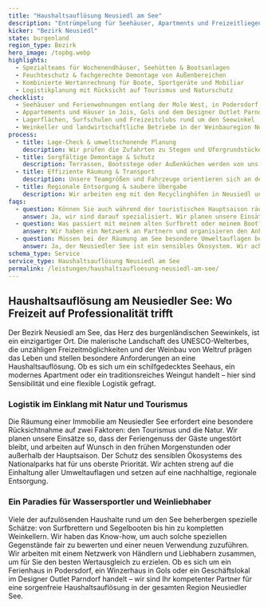 ```yaml
---
title: "Haushaltsauflösung Neusiedl am See"
description: "Entrümpelung für Seehäuser, Apartments und Freizeitliegenschaften im Bezirk Neusiedl inklusive Podersdorf, Weiden & Jois."
kicker: "Bezirk Neusiedl"
state: burgenland
region_type: Bezirk
hero_image: /topbg.webp
highlights:
  - Spezialteams für Wochenendhäuser, Seehütten & Bootsanlagen
  - Feuchteschutz & fachgerechte Demontage von Außenbereichen
  - Kombinierte Wertanrechnung für Boote, Sportgeräte und Mobiliar
  - Logistikplanung mit Rücksicht auf Tourismus und Naturschutz
checklist:
  - Seehäuser und Ferienwohnungen entlang der Mole West, in Podersdorf, Weiden und Rust
  - Appartements und Häuser in Jois, Gols und dem Designer Outlet Parndorf
  - Lagerflächen, Surfschulen und Freizeitclubs rund um den Seewinkel
  - Weinkeller und landwirtschaftliche Betriebe in der Weinbauregion Neusiedlersee
process:
  - title: Lage-Check & umweltschonende Planung
    description: Wir prüfen die Zufahrten zu Stegen und Ufergrundstücken und planen den Einsatz von passendem, umweltschonendem Equipment.
  - title: Sorgfältige Demontage & Schutz
    description: Terrassen, Bootsstege oder Außenküchen werden von uns fachgerecht demontiert und sensible Uferzonen dabei geschützt.
  - title: Effiziente Räumung & Transport
    description: Unsere Teamgrößen und Fahrzeuge orientieren sich an den Gegebenheiten vor Ort, um auch auf schmalen Wegen und Stegen sicher zu arbeiten.
  - title: Regionale Entsorgung & saubere Übergabe
    description: Wir arbeiten eng mit den Recyclinghöfen in Neusiedl und Parndorf zusammen und koordinieren die finale Übergabe an Makler oder Käufer.
faqs:
  - question: Können Sie auch während der touristischen Hauptsaison räumen?
    answer: Ja, wir sind darauf spezialisiert. Wir planen unsere Einsätze frühmorgens oder unter der Woche, um den Tourismusbetrieb nicht zu stören.
  - question: Was passiert mit meinem alten Surfbrett oder meinem Boot?
    answer: Wir haben ein Netzwerk an Partnern und organisieren den Ankauf oder die fachgerechte Entsorgung von Booten und Sportgeräten. Der Erlös wird Ihnen als Wertausgleich gutgeschrieben.
  - question: Müssen bei der Räumung am See besondere Umweltauflagen beachtet werden?
    answer: Ja, der Neusiedler See ist ein sensibles Ökosystem. Wir achten penibel auf die Einhaltung aller Umweltauflagen und sorgen für eine umweltgerechte Entsorgung aller Materialien.
schema_type: Service
service_type: Haushaltsauflösung Neusiedl am See
permalink: /leistungen/haushaltsaufloesung-neusiedl-am-see/
---
```


## Haushaltsauflösung am Neusiedler See: Wo Freizeit auf Professionalität trifft

Der Bezirk Neusiedl am See, das Herz des burgenländischen Seewinkels, ist ein einzigartiger Ort. Die malerische Landschaft des UNESCO-Welterbes, die unzähligen Freizeitmöglichkeiten und der Weinbau von Weltruf prägen das Leben und stellen besondere Anforderungen an eine Haushaltsauflösung. Ob es sich um ein schilfgedecktes Seehaus, ein modernes Apartment oder ein traditionsreiches Weingut handelt – hier sind Sensibilität und eine flexible Logistik gefragt.

### Logistik im Einklang mit Natur und Tourismus

Die Räumung einer Immobilie am Neusiedler See erfordert eine besondere Rücksichtnahme auf zwei Faktoren: den Tourismus und die Natur. Wir planen unsere Einsätze so, dass der Feriengenuss der Gäste ungestört bleibt, und arbeiten auf Wunsch in den frühen Morgenstunden oder außerhalb der Hauptsaison. Der Schutz des sensiblen Ökosystems des Nationalparks hat für uns oberste Priorität. Wir achten streng auf die Einhaltung aller Umweltauflagen und setzen auf eine nachhaltige, regionale Entsorgung.

### Ein Paradies für Wassersportler und Weinliebhaber

Viele der aufzulösenden Haushalte rund um den See beherbergen spezielle Schätze: von Surfbrettern und Segelbooten bis hin zu kompletten Weinkellern. Wir haben das Know-how, um auch solche speziellen Gegenstände fair zu bewerten und einer neuen Verwendung zuzuführen. Wir arbeiten mit einem Netzwerk von Händlern und Liebhabern zusammen, um für Sie den besten Wertausgleich zu erzielen. Ob es sich um ein Ferienhaus in Podersdorf, ein Winzerhaus in Gols oder ein Geschäftslokal im Designer Outlet Parndorf handelt – wir sind Ihr kompetenter Partner für eine sorgenfreie Haushaltsauflösung in der gesamten Region Neusiedler See.
